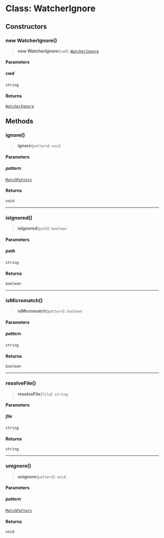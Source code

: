 # Class: WatcherIgnore

## Constructors

### new WatcherIgnore()

> **new WatcherIgnore**(`cwd`): [`WatcherIgnore`](WatcherIgnore.md)

#### Parameters

##### cwd

`string`

#### Returns

[`WatcherIgnore`](WatcherIgnore.md)

## Methods

### ignore()

> **ignore**(`pattern`): `void`

#### Parameters

##### pattern

[`MatchPattern`](../type-aliases/MatchPattern.md)

#### Returns

`void`

---

### isIgnored()

> **isIgnored**(`path`): `boolean`

#### Parameters

##### path

`string`

#### Returns

`boolean`

---

### isMicromatch()

> **isMicromatch**(`pattern`): `boolean`

#### Parameters

##### pattern

`string`

#### Returns

`boolean`

---

### resolveFile()

> **resolveFile**(`file`): `string`

#### Parameters

##### file

`string`

#### Returns

`string`

---

### unignore()

> **unignore**(`pattern`): `void`

#### Parameters

##### pattern

[`MatchPattern`](../type-aliases/MatchPattern.md)

#### Returns

`void`
